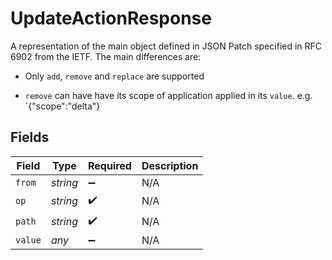 # UpdateActionResponse

A representation of the main object defined in JSON Patch specified in RFC 6902 from the IETF. The main differences are:

* Only `add`, `remove` and `replace` are supported

* `remove` can have have its scope of application applied in its `value`. e.g. `{"scope":"delta"}


## Fields

| Field              | Type               | Required           | Description        |
| ------------------ | ------------------ | ------------------ | ------------------ |
| `from`             | *string*           | :heavy_minus_sign: | N/A                |
| `op`               | *string*           | :heavy_check_mark: | N/A                |
| `path`             | *string*           | :heavy_check_mark: | N/A                |
| `value`            | *any*              | :heavy_minus_sign: | N/A                |